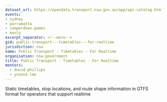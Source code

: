 ```yaml
---
dataset_url: https://opendata.transport.nsw.gov.au/app/api-catalog.html
events:
- sydney
- parramatta
- camperdown-games
- manly
excerpt_separator: <!--more-->
gid: public-transport---timetables---for-realtime
jurisdiction: nsw
name: Public Transport - Timetables - For Realtime
organisation: nsw-government
title: Public Transport - Timetables - For Realtime
mentors:
  - david-phillips
  - yvonne-lee
---
```


Static timetables, stop locations, and route shape information in GTFS format for operators that support realtime
